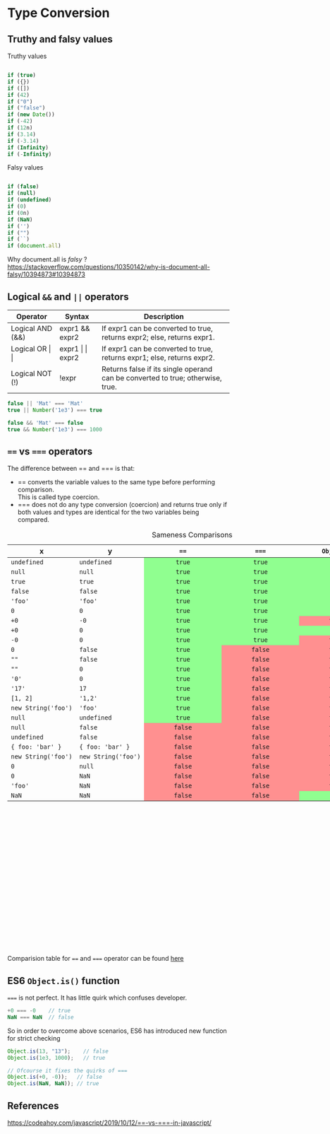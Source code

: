 # Type Conversion

## Truthy and falsy values

Truthy values  
```js

if (true)
if ({})
if ([])
if (42)
if ("0")
if ("false")
if (new Date())
if (-42)
if (12n)
if (3.14)
if (-3.14)
if (Infinity)
if (-Infinity)

```

Falsy values
```js

if (false)
if (null)
if (undefined)
if (0)
if (0n)
if (NaN)
if ('')
if ("")
if (``)
if (document.all)

```

Why document.all is *falsy* ?  
https://stackoverflow.com/questions/10350142/why-is-document-all-falsy/10394873#10394873

  

##  Logical `&&` and `||` operators

| Operator | Syntax | Description |
| --- | --- | --- |
| Logical AND (&&) | expr1 && expr2 | If expr1 can be converted to true, returns expr2; else, returns expr1. |
| Logical OR &#124; &#124; | expr1 &#124; &#124; expr2 | If expr1 can be converted to true, returns expr1; else, returns expr2. |
| Logical NOT (!) | !expr | Returns false if its single operand can be converted to true; otherwise, true. |

```js
false || 'Mat' === 'Mat'
true || Number('1e3') === true   

false && 'Mat' === false
true && Number('1e3') === 1000
```

  

## `==` vs `===` operators 

The difference between == and === is that:

* == converts the variable values to the same type before performing comparison.   
This is called type coercion.
* === does not do any type conversion (coercion) and returns true only if both values and types are identical for the two variables being compared.


<table class="standard-table" style="height: 944px; width: 892px;">
 <caption>Sameness Comparisons</caption>
 <thead>
  <tr>
   <th scope="col" style="text-align: center;">x</th>
   <th scope="col" style="text-align: center;">y</th>
   <th scope="col" style="width: 10em; text-align: center;"><code>==</code></th>
   <th scope="col" style="width: 10em; text-align: center;"><code>===</code></th>
   <th scope="col" style="width: 10em; text-align: center;"><code>Object.is</code></th>
  </tr>
 </thead>
 <tbody>
  <tr>
   <td><code>undefined</code></td>
   <td><code>undefined</code></td>
   <td style="background-color: rgb(144, 255, 144); text-align: center;"><code>true</code></td>
   <td style="background-color: rgb(144, 255, 144); text-align: center;"><code>true</code></td>
   <td style="background-color: rgb(144, 255, 144); text-align: center;"><code>true</code></td>
  </tr>
  <tr>
   <td><code>null</code></td>
   <td><code>null</code></td>
   <td style="background-color: rgb(144, 255, 144); text-align: center;"><code>true</code></td>
   <td style="background-color: rgb(144, 255, 144); text-align: center;"><code>true</code></td>
   <td style="background-color: rgb(144, 255, 144); text-align: center;"><code>true</code></td>
  </tr>
  <tr>
   <td><code>true</code></td>
   <td><code>true</code></td>
   <td style="background-color: rgb(144, 255, 144); text-align: center;"><code>true</code></td>
   <td style="background-color: rgb(144, 255, 144); text-align: center;"><code>true</code></td>
   <td style="background-color: rgb(144, 255, 144); text-align: center;"><code>true</code></td>
  </tr>
  <tr>
   <td><code>false</code></td>
   <td><code>false</code></td>
   <td style="background-color: rgb(144, 255, 144); text-align: center;"><code>true</code></td>
   <td style="background-color: rgb(144, 255, 144); text-align: center;"><code>true</code></td>
   <td style="background-color: rgb(144, 255, 144); text-align: center;"><code>true</code></td>
  </tr>
  <tr>
   <td><code>'foo'</code></td>
   <td><code>'foo'</code></td>
   <td style="background-color: rgb(144, 255, 144); text-align: center;"><code>true</code></td>
   <td style="background-color: rgb(144, 255, 144); text-align: center;"><code>true</code></td>
   <td style="background-color: rgb(144, 255, 144); text-align: center;"><code>true</code></td>
  </tr>
  <tr>
   <td><code>0</code></td>
   <td><code>0</code></td>
   <td style="background-color: rgb(144, 255, 144); text-align: center;"><code>true</code></td>
   <td style="background-color: rgb(144, 255, 144); text-align: center;"><code>true</code></td>
   <td style="background-color: rgb(144, 255, 144); text-align: center;"><code>true</code></td>
  </tr>
  <tr>
   <td><code>+0</code></td>
   <td><code>-0</code></td>
   <td style="background-color: rgb(144, 255, 144); text-align: center;"><code>true</code></td>
   <td style="background-color: rgb(144, 255, 144); text-align: center;"><code>true</code></td>
   <td style="background-color: rgb(255, 144, 144); text-align: center;"><code>false</code></td>
  </tr>
  <tr>
   <td><code>+0</code></td>
   <td><code>0</code></td>
   <td style="background-color: rgb(144, 255, 144); text-align: center;"><code>true</code></td>
   <td style="background-color: rgb(144, 255, 144); text-align: center;"><code>true</code></td>
   <td style="background-color: rgb(144, 255, 144); text-align: center;"><code>true</code></td>
  </tr>
  <tr>
   <td><code>-0</code></td>
   <td><code>0</code></td>
   <td style="background-color: rgb(144, 255, 144); text-align: center;"><code>true</code></td>
   <td style="background-color: rgb(144, 255, 144); text-align: center;"><code>true</code></td>
   <td style="background-color: rgb(255, 144, 144); text-align: center;"><code>false</code></td>
  </tr>
  <tr>
   <td><code>0</code></td>
   <td><code>false</code></td>
   <td style="background-color: rgb(144, 255, 144); text-align: center;"><code>true</code></td>
   <td style="background-color: rgb(255, 144, 144); text-align: center;"><code>false</code></td>
   <td style="background-color: rgb(255, 144, 144); text-align: center;"><code>false</code></td>
  </tr>
  <tr>
   <td><code>""</code></td>
   <td><code>false</code></td>
   <td style="background-color: rgb(144, 255, 144); text-align: center;"><code>true</code></td>
   <td style="background-color: rgb(255, 144, 144); text-align: center;"><code>false</code></td>
   <td style="background-color: rgb(255, 144, 144); text-align: center;"><code>false</code></td>
  </tr>
  <tr>
   <td><code>""</code></td>
   <td><code>0</code></td>
   <td style="background-color: rgb(144, 255, 144); text-align: center;"><code>true</code></td>
   <td style="background-color: rgb(255, 144, 144); text-align: center;"><code>false</code></td>
   <td style="background-color: rgb(255, 144, 144); text-align: center;"><code>false</code></td>
  </tr>
  <tr>
   <td><code>'0'</code></td>
   <td><code>0</code></td>
   <td style="background-color: rgb(144, 255, 144); text-align: center;"><code>true</code></td>
   <td style="background-color: rgb(255, 144, 144); text-align: center;"><code>false</code></td>
   <td style="background-color: rgb(255, 144, 144); text-align: center;"><code>false</code></td>
  </tr>
  <tr>
   <td><code>'17'</code></td>
   <td><code>17</code></td>
   <td style="background-color: rgb(144, 255, 144); text-align: center;"><code>true</code></td>
   <td style="background-color: rgb(255, 144, 144); text-align: center;"><code>false</code></td>
   <td style="background-color: rgb(255, 144, 144); text-align: center;"><code>false</code></td>
  </tr>
  <tr>
   <td><code>[1, 2]</code></td>
   <td><code>'1,2'</code></td>
   <td style="background-color: rgb(144, 255, 144); text-align: center;"><code>true</code></td>
   <td style="background-color: rgb(255, 144, 144); text-align: center;"><code>false</code></td>
   <td style="background-color: rgb(255, 144, 144); text-align: center;"><code>false</code></td>
  </tr>
  <tr>
   <td><code>new String('foo')</code></td>
   <td><code>'foo'</code></td>
   <td style="background-color: rgb(144, 255, 144); text-align: center;"><code>true</code></td>
   <td style="background-color: rgb(255, 144, 144); text-align: center;"><code>false</code></td>
   <td style="background-color: rgb(255, 144, 144); text-align: center;"><code>false</code></td>
  </tr>
  <tr>
   <td><code>null</code></td>
   <td><code>undefined</code></td>
   <td style="background-color: rgb(144, 255, 144); text-align: center;"><code>true</code></td>
   <td style="background-color: rgb(255, 144, 144); text-align: center;"><code>false</code></td>
   <td style="background-color: rgb(255, 144, 144); text-align: center;"><code>false</code></td>
  </tr>
  <tr>
   <td><code>null</code></td>
   <td><code>false</code></td>
   <td style="background-color: rgb(255, 144, 144); text-align: center;"><code>false</code></td>
   <td style="background-color: rgb(255, 144, 144); text-align: center;"><code>false</code></td>
   <td style="background-color: rgb(255, 144, 144); text-align: center;"><code>false</code></td>
  </tr>
  <tr>
   <td><code>undefined</code></td>
   <td><code>false</code></td>
   <td style="background-color: rgb(255, 144, 144); text-align: center;"><code>false</code></td>
   <td style="background-color: rgb(255, 144, 144); text-align: center;"><code>false</code></td>
   <td style="background-color: rgb(255, 144, 144); text-align: center;"><code>false</code></td>
  </tr>
  <tr>
   <td><code>{ foo: 'bar' }</code></td>
   <td><code>{ foo: 'bar' }</code></td>
   <td style="background-color: rgb(255, 144, 144); text-align: center;"><code>false</code></td>
   <td style="background-color: rgb(255, 144, 144); text-align: center;"><code>false</code></td>
   <td style="background-color: rgb(255, 144, 144); text-align: center;"><code>false</code></td>
  </tr>
  <tr>
   <td><code>new String('foo')</code></td>
   <td><code>new String('foo')</code></td>
   <td style="background-color: rgb(255, 144, 144); text-align: center;"><code>false</code></td>
   <td style="background-color: rgb(255, 144, 144); text-align: center;"><code>false</code></td>
   <td style="background-color: rgb(255, 144, 144); text-align: center;"><code>false</code></td>
  </tr>
  <tr>
   <td><code>0</code></td>
   <td><code>null</code></td>
   <td style="background-color: rgb(255, 144, 144); text-align: center;"><code>false</code></td>
   <td style="background-color: rgb(255, 144, 144); text-align: center;"><code>false</code></td>
   <td style="background-color: rgb(255, 144, 144); text-align: center;"><code>false</code></td>
  </tr>
  <tr>
   <td><code>0</code></td>
   <td><code>NaN</code></td>
   <td style="background-color: rgb(255, 144, 144); text-align: center;"><code>false</code></td>
   <td style="background-color: rgb(255, 144, 144); text-align: center;"><code>false</code></td>
   <td style="background-color: rgb(255, 144, 144); text-align: center;"><code>false</code></td>
  </tr>
  <tr>
   <td><code>'foo'</code></td>
   <td><code>NaN</code></td>
   <td style="background-color: rgb(255, 144, 144); text-align: center;"><code>false</code></td>
   <td style="background-color: rgb(255, 144, 144); text-align: center;"><code>false</code></td>
   <td style="background-color: rgb(255, 144, 144); text-align: center;"><code>false</code></td>
  </tr>
  <tr>
   <td><code>NaN</code></td>
   <td><code>NaN</code></td>
   <td style="background-color: rgb(255, 144, 144); text-align: center;"><code>false</code></td>
   <td style="background-color: rgb(255, 144, 144); text-align: center;"><code>false</code></td>
   <td style="background-color: rgb(144, 255, 144); text-align: center;"><code>true</code></td>
  </tr>
 </tbody>
</table>


Comparision table for `==` and `===` operator can be found [here][js_equality_table] 

  
  
## ES6 `Object.is()` function 

`===` is not perfect. It has little quirk which confuses developer. 

```js
+0 === -0    // true 
NaN === NaN  // false
```

So in order to overcome above scenarios, ES6 has introduced new function for strict checking  

```js
Object.is(13, "13");    // false
Object.is(1e3, 1000);   // true

// Ofcourse it fixes the quirks of ===
Object.is(+0, -0));   // false
Object.is(NaN, NaN)); // true
```

## References

https://codeahoy.com/javascript/2019/10/12/==-vs-===-in-javascript/



[js_equality_table]: https://dorey.github.io/JavaScript-Equality-Table/